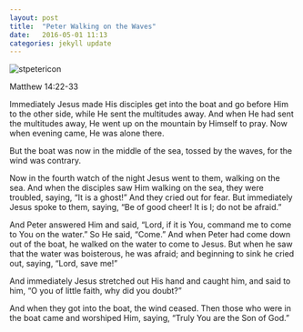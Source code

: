 ```yaml
---
layout: post
title:  "Peter Walking on the Waves"
date:   2016-05-01 11:13
categories: jekyll update
---
```


![stpetericon]({{site.url}}/assets/stpetericon.png)

Matthew 14:22-33

Immediately Jesus made His disciples get into the boat and go before Him to the other side, while He sent the multitudes away.  And when He had sent the multitudes away, He went up on the mountain by Himself to pray.  Now when evening came, He was alone there.

But the boat was now in the middle of the sea, tossed by the waves, for the wind was contrary.  

Now in the fourth watch of the night Jesus went to them, walking on the sea.  And when the disciples saw Him walking on the sea, they were troubled, saying, “It is a ghost!”  And they cried out for fear.  But immediately Jesus spoke to them, saying, “Be of good cheer!  It is I; do not be afraid.”

And Peter answered Him and said, “Lord, if it is You, command me to come to You on the water.”  So He said, “Come.”  And when Peter had come down out of the boat, he walked on the water to come to Jesus.  But when he saw that the water was boisterous, he was afraid; and beginning to sink he cried out, saying, “Lord, save me!”

And immediately Jesus stretched out His hand and caught him, and said to him, “O you of little faith, why did you doubt?”  

And when they got into the boat, the wind ceased.  Then those who were in the boat came and worshiped Him, saying, “Truly You are the Son of God.”
